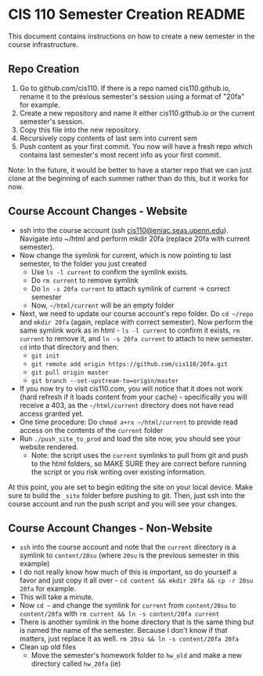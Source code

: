 # CIS 110 Semester Creation README

This document contains instructions on how to create a new semester in the course infrastructure.

## Repo Creation

1. Go to github.com/cis110. If there is a repo named cis110.github.io, rename it to the previous semester's session using a format of "20fa" for example.
2. Create a new repository and name it either cis110.github.io or the current semester's session.
3. Copy this file into the new repository.
4. Recursively copy contents of last sem into current sem
5. Push content as your first commit. You now will have a fresh repo which contains last semester's most recent info as your first commit.

Note: In the future, it would be better to have a starter repo that we can just clone at the beginning of each summer rather than do this, but it works for now.

## Course Account Changes - Website

- ssh into the course account (ssh cis110@eniac.seas.upenn.edu). Navigate into ~/html and perform mkdir 20fa (replace 20fa with current semester).
- Now change the symlink for current, which is now pointing to last semester, to the folder you just created
  - Use `ls -l current` to confirm the symlink exists.
  - Do `rm current` to remove symlink
  - Do `ln -s 20fa current` to attach symlink of current -> correct semester
  - Now, `~/html/current` will be an empty folder
- Next, we need to update our course account's repo folder. Do `cd ~/repo` and `mkdir 20fa` (again, replace with correct semester). Now perform the same symlink work as in html - `ls -l current` to confirm it exists, `rm current` to remove it, and `ln -s 20fa current` to attach to new semester. `cd` into that directory and then:
  - `git init`
  - `git remote add origin https://github.com/cis110/20fa.git`
  - `git pull origin master`
  - `git branch --set-upstream-to=origin/master`
- If you now try to visit cis110.com, you will notice that it does not work (hard refresh if it loads content from your cache) - specifically you will receive a 403, as the `~/html/current` directory does not have read access granted yet.
- One time procedure: Do `chmod a+rx ~/html/current` to provide read access on the contents of the `current` folder
- Run `./push_site_to_prod` and load the site now, you should see your website rendered.
  - Note: the script uses the `current` symlinks to pull from git and push to the html folders, so MAKE SURE they are correct before running the script or you risk writing over existing information.

At this point, you are set to begin editing the site on your local device. Make sure to build the `_site` folder before pushing to git. Then, just ssh into the course account and run the push script and you will see your changes.

## Course Account Changes - Non-Website

- `ssh` into the course account and note that the `current` directory is a symlink to `content/20su` (where `20su` is the previous semester in this example)
- I do not really know how much of this is important, so do yourself a favor and just copy it all over - `cd content && mkdir 20fa && cp -r 20su 20fa` for example.
- This will take a minute.
- Now `cd ~` and change the symlink for `current` from `content/20su` to `content/20fa` with `rm current && ln -s content/20fa current`
- There is another symlink in the home directory that is the same thing but is named the name of the semester. Because I don't know if that matters, just replace it as well. `rm 20su && ln -s content/20fa 20fa`
- Clean up old files
  - Move the semester's homework folder to `hw_old` and make a new directory called `hw_20fa` (ie)
